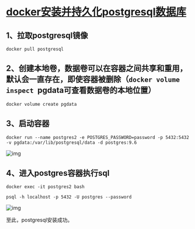 # [docker安装并持久化postgresql数据库](https://www.cnblogs.com/mingfan/p/11863509.html)

## 1、拉取postgresql镜像

```
docker pull postgresql
```

## 2、创建本地卷，数据卷可以在容器之间共享和重用， 默认会一直存在，即使容器被删除（`docker volume inspect `pgdata可查看数据卷的本地位置）

```
docker volume create pgdata
```

## 3、启动容器

```
docker run --name postgres2 -e POSTGRES_PASSWORD=password -p 5432:5432 -v pgdata:/var/lib/postgresql/data -d postgres:9.6
```

![img](https://img2018.cnblogs.com/i-beta/1660349/201911/1660349-20191114230953551-384672462.png)

 

##  4、进入postgres容器执行sql

```
docker exec -it postgres2 bash

psql -h localhost -p 5432 -U postgres --password
```

![img](https://img2018.cnblogs.com/i-beta/1660349/201911/1660349-20191114231316599-1839621880.png)

 

至此，postgresql安装成功。
